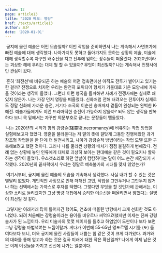 ```yaml
---
value: 13
page: article13
title: "2020 메모: 명량"
href: /texts/article13
author: 오은
date: '2020-01-01'
---
```

&nbsp;궁지에 몰린 예술은 어떤 모습일까? 이번 작업을 준비하면서 나는 계속해서 사면초가에 빠진 예술에 대해 생각했다. 나아가지도 못하고 돌아가지도 못하는 상황의 예술, 미술에 대해 생각할수록 자꾸만 배수진을 치고 전투에 임하는 장수들이 떠올랐다. 2020년이라는 괴상한 해에 우리는 대체 뭘 할 수 있을까? 무엇이 최선일까? 나는 계속해서 전쟁사에만 관심이 갔다.

&nbsp;흔히 ‘최전선’에 비유되곤 하는 예술의 어떤 접촉면에선 아직도 전투가 벌어지고 있기는 한 걸까? 전쟁으로 치자면 우리는 완전히 포위되어 형세가 기울대로 기운 모양새에 가까울 것이라는 생각이 들었다. 그런데 이런 형국을 돌파해낸 사례가 전쟁사에는 실제로 꽤 있지 않은가. 나는 가장 먼저 명량을 떠올렸다. 신화처럼 전해 내려오는 전투이자 실제로도 정말 신화에 가까운 승전, 거기다 조국의 이순신 숭배까지 곁들여 완성되는 완벽한 K-해전. 예술가들에게도 이런 드라마틱한 승전이 가능하지 않을까? 되도 않는 생각을 반복하다 보니 목 밑에서는 자꾸만 의문부호로 끝나는 문장들이 맴돌았다.

&nbsp;나는 2020년의 시작과 함께 강령술(降靈術,necromancy)에 비유되는 작업 방법을 실험해보고자 했었다. 영혼을 불러온다는 저 말의 뜻에 걸맞게 그동안 진행해왔던 과거 참조형 작업들을 한 단계 더 발전시키고, 나아가 강령술적 방법이라는 작업 모델 또한 구축해보려고 했던 것이다. 그러나 나를 둘러싼 상황의 배치가 점점 불길하게 변해갔다. 전례 없는 상황에 놓인 인류에게 대체로 괴상히 보이는 현대예술 같은 것이 필요키나 할까하는 생각이 들었다. 우스갯소리로 하던 앞날이 캄캄하다는 말이 어느 순간 체감되기 시작했다. 2020년의 끝자락에서 우리는 정말로 예측불가의 시대를 맞지 않았는가?

&nbsp;여기서부터, 궁지에 몰린 예술의 모습을 계속해서 생각했다. 사실 내가 할 수 있는 것은 별달리 없었다. 개인적인 사정으로 인해 더해진 고민, 작업을 그만두거나 그만두지 않거나 하는 선택에서는 가까스로 후자를 택했다. 그렇다면 무엇을 할 것인가에 관해서는, 이상한 소리로 들리겠지만 그냥 명량 대첩에서 승리한 이순신을 떠올리면서 임했다는 설명이 최선일 것 같다.

&nbsp;그렇지만 이래저래 많이 틀어지긴 했어도, 연초에 떠올린 방향에서 크게 선회한 것도 아니었다. 되려 처음에는 강령술이라는 용어를 비유로나 써먹으려했지만 이제는 진짜 강령술사가 된 느낌이다. 우리 미술사의 몇몇 페이지를 들추고 하염없이 도판이나 보다 보면 그냥 강령술 마법책여는 느낌이랄까. 게다가 이번에 55-65년 앵포르멜 시기를 (또) 들여다보다 보니, 더욱 궁지에 몰린 사람들이 내뿜는 힘 같은 것이 크게 다가왔다. 과거와의 대화를 통해 얻고자 하는 것은 결국 미래에 대한 작은 확신일까? 나에게 이제 남은 것은 이제 이것들을 가지고 전선에 나가는 일뿐이다.